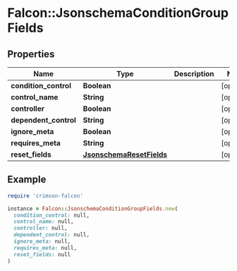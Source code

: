 # Falcon::JsonschemaConditionGroupFields

## Properties

| Name | Type | Description | Notes |
| ---- | ---- | ----------- | ----- |
| **condition_control** | **Boolean** |  | [optional] |
| **control_name** | **String** |  | [optional] |
| **controller** | **Boolean** |  | [optional] |
| **dependent_control** | **String** |  | [optional] |
| **ignore_meta** | **Boolean** |  | [optional] |
| **requires_meta** | **String** |  | [optional] |
| **reset_fields** | [**JsonschemaResetFields**](JsonschemaResetFields.md) |  | [optional] |

## Example

```ruby
require 'crimson-falcon'

instance = Falcon::JsonschemaConditionGroupFields.new(
  condition_control: null,
  control_name: null,
  controller: null,
  dependent_control: null,
  ignore_meta: null,
  requires_meta: null,
  reset_fields: null
)
```

